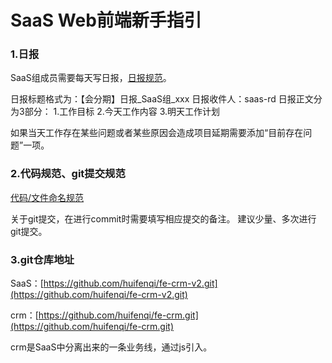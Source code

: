 # SaaS Web前端新手指引

### 1.日报
SaaS组成员需要每天写日报，[日报规范](./【SaaS组日周月报规范要求-2017.04.21】.pdf)。

日报标题格式为：【会分期】日报_SaaS组_xxx
日报收件人：saas-rd
日报正文分为3部分：
1.工作目标
2.今天工作内容
3.明天工作计划

如果当天工作存在某些问题或者某些原因会造成项目延期需要添加“目前存在问题”一项。

### 2.代码规范、git提交规范
[代码/文件命名规范](https://github.com/hfq-zhangpeng/standard)

关于git提交，在进行commit时需要填写相应提交的备注。
建议少量、多次进行git提交。

### 3.git仓库地址
SaaS：[https://github.com/huifenqi/fe-crm-v2.git](https://github.com/huifenqi/fe-crm-v2.git)

crm：[https://github.com/huifenqi/fe-crm.git](https://github.com/huifenqi/fe-crm.git)

crm是SaaS中分离出来的一条业务线，通过js引入。


